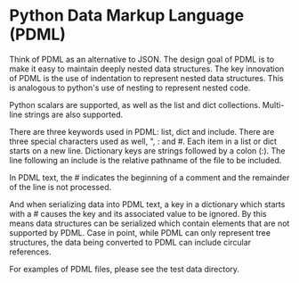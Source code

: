 # Python Data Markup Language (PDML)

Think of PDML as an alternative to JSON. 
The design goal of PDML is to make it easy to
maintain deeply nested data structures. The key
innovation of PDML is the use of indentation to
represent nested data structures. This is analogous 
to python's use of nesting to represent nested code.

Python scalars are supported, as well as the list
and dict collections. Multi-line strings are also
supported.

There are three keywords used in PDML: list, dict and include.
There are three special characters used as well, 
", : and #.
Each item in a list or dict starts on a new line. 
Dictionary keys are strings followed by a colon (:).
The line following an include is the relative pathname 
of the file to be included.

In PDML text, the # indicates the beginning
of a comment and the remainder of the line is not
processed.

And when serializing data into PDML text, a key
in a dictionary which starts with a # causes the 
key and its associated value to be ignored. By this 
means data structures can be serialized which contain
elements that are not supported by PDML. Case in point,
while PDML can only represent tree structures, the 
data being converted to PDML can include circular 
references.

For examples of PDML files, please see the test data 
directory.
